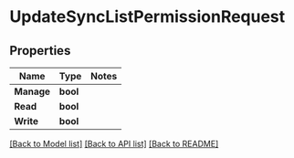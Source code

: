 # UpdateSyncListPermissionRequest

## Properties
Name | Type | Notes
------------ | ------------- | -------------
**Manage** | **bool** | 
**Read** | **bool** | 
**Write** | **bool** | 

[[Back to Model list]](../README.md#documentation-for-models) [[Back to API list]](../README.md#documentation-for-api-endpoints) [[Back to README]](../README.md)


